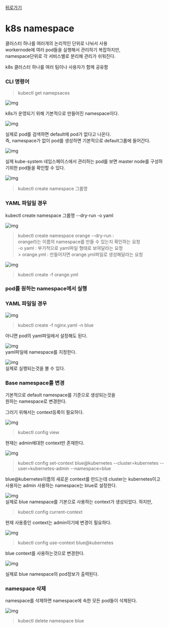 [뒤로가기](../../README.md)<br>

# k8s namespace

클러스터 하나를 여러개의 논리적인 단위로 나눠서 사용<br>
workernode에 여러 pod들을 실행해서 관리하기 복잡하지만,<br> namespace단위로 각 서비스별로 분리해 관리가 쉬워진다.<br>

k8s 클러스터 하나를 여러 팀이나 사용자가 함께 공유함<br>

### CLI 명령어

> kubectl get namepsaces

![img](../Img/k8s_namespace1.png)<br>

k8s가 운영되기 위해 기본적으로 만들어진 namespace이다.<br>

![img](../Img/k8s_namespace2.png)<br>

실제로 pod를 검색하면 default에 pod가 없다고 나온다.<br>
즉, namespace가 없이 pod를 생성하면 기본적으로 default그룹에 들어간다.<br>

![img](../Img/k8s_namespace3.png)<br>

실제 kube-system 네임스페이스에서 관리하는 pod를 보면 master node를 구성하기위한 pod들을 확인할 수 있다.<br>

![img](../Img/k8s_namespace4.png)<br>

> kubectl create namespace 그룹명<br>

### YAML 파일일 경우

kubectl create namespace 그룹명 --dry-run -o yaml

![img](../Img/k8s_namespace5.png)<br>

> kubectl create namespace orange --dry-run :<br>
> orange라는 이름의 namespace를 만들 수 있는지 확인하는 요청<br>
> -o yaml : 부가적으로 yaml파일 형태로 보여달라는 요청 <br> \> orange.yml : 만들어지면 orange.yml파일로 생성해달라는 요청<br>

![img](../Img/k8s_namespace6.png)<br>

> kubectl create -f orange.yml

### pod를 원하는 namespace에서 실행

### YAML 파일일 경우

![img](../Img/k8s_namespace7.png)<br>

> kubectl create -f nginx.yaml -n blue

아니면 pod의 yaml파일에서 설정해도 된다.<br>

![img](../Img/k8s_namespace8.png)<br>
yaml파일에 namespace를 지정한다.<br>

![img](../Img/k8s_namespace9.png)<br>
실제로 실행되는것을 볼 수 있다.<br>

### Base namespace를 변경

기본적으로 default namespace를 기준으로 생성되는것을<br>
원하는 namespace로 변경한다.<br>

그러기 위해서는 context등록이 필요하다.
<br>

![img](../Img/k8s_namespace10.png)<br>

> kubectl config view

현재는 admin에대한 context만 존재한다.

![img](../Img/k8s_namespace11.png)<br>

> kubectl config set-context blue@kubernetes --cluster=kubernetes --user=kubernetes-admin --namespace=blue

blue@kubernetes이름의 새로운 context를 만드는데
cluster는 kubernetes이고<br> 사용자는 admin
사용하는 namespace는 blue로 설정한다.<br>

![img](../Img/k8s_namespace12.png)<br>
실제로 blue namespace를 기본으로 사용하는 context가 생성되었다.
하지만,

> kubectl config current-context

현재 사용중인 context는 admin이기에 변경이 필요하다.

![img](../Img/k8s_namespace13.png)<br>

> kubectl config use-context blue@kubernetes

blue context를 사용하는것으로 변경한다.

![img](../Img/k8s_namespace14.png)<br>

실제로 blue namespace의 pod정보가 출력된다.
<br>

### namespace 삭제

namespace를 삭제하면 namespace에 속한 모든 pod들이 삭제된다.

![img](../Img/k8s_namespace15.png)<br>

> kubectl delete namespace blue
